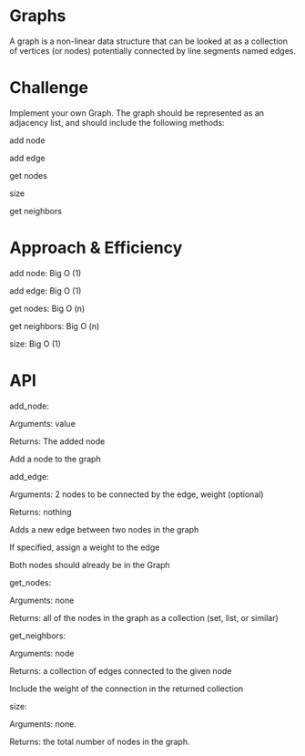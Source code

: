 # Graphs

A graph is a non-linear data structure that can be looked at as a collection of vertices (or nodes) potentially connected by line segments named edges.

# Challenge

Implement your own Graph. The graph should be represented as an adjacency list, and should include the following methods:

add node

add edge

get nodes 

size 

get neighbors

# Approach & Efficiency

add node: Big O (1)

add edge: Big O (1)

get nodes: Big O (n)

get neighbors: Big O (n)

size: Big O (1)

# API

add_node:

Arguments: value

Returns: The added node

Add a node to the graph

add_edge:

Arguments: 2 nodes to be connected by the edge, weight (optional)

Returns: nothing

Adds a new edge between two nodes in the graph

If specified, assign a weight to the edge

Both nodes should already be in the Graph

get_nodes:

Arguments: none

Returns: all of the nodes in the graph as a collection (set, 
list, or similar)

get_neighbors:

Arguments: node

Returns: a collection of edges connected to the given node

Include the weight of the connection in the returned collection

size:

Arguments: none.

Returns: the total number of nodes in the graph.